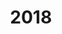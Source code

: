 ---
layout: redirected
permalink: /2018/
title: "2018"
sitemap: false
redirect_to: https://gsp18.epfl.ch/
nav: true
nav_order: 7
---